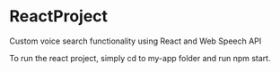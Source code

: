 # ReactProject
Custom voice search functionality using React and Web Speech API

To run the react project, simply cd to my-app folder and run npm start. 
